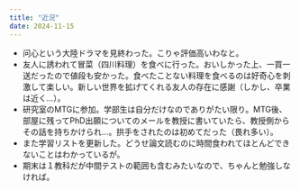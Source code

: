 ```yaml
---
title: "近況"
date: 2024-11-15
---
```

- 问心という大陸ドラマを見終わった。こりゃ評価高いわなと。
- 友人に誘われて冒菜（四川料理）を食べに行った。おいしかった上、一買一送だったので値段も安かった。食べたことない料理を食べるのは好奇心を刺激して楽しい。新しい世界を拡げてくれる友人の存在に感謝（しかし、卒業は近く...）。
- 研究室のMTGに参加。学部生は自分だけなのでありがたい限り。MTG後、部屋に残ってPhD出願についてのメールを教授に書いていたら、教授側からその話を持ちかけられ...。拱手をされたのは初めてだった（畏れ多い）。
- また学習リストを更新した。どうせ論文読むのに時間食われてほとんどできないことはわかっているが。
- 期末は１教科だが中間テストの範囲も含むみたいなので、ちゃんと勉強しなければ。
